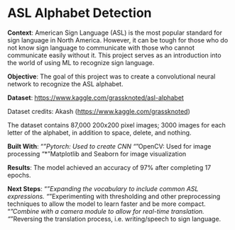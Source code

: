 # ASL Alphabet Detection

**Context**:
American Sign Language (ASL) is the most popular standard for sign language in North America. However, it can be tough for those who do not know sign language to communicate with those who cannot communicate easily without it. This project serves as an introduction into the world of using ML to recognize sign language.

**Objective**:
The goal of this project was to create a convolutional neural network to recognize the  ASL alphabet.

**Dataset**:
https://www.kaggle.com/grassknoted/asl-alphabet

Dataset credits: Akash (https://www.kaggle.com/grassknoted)

The dataset contains 87,000 200x200 pixel images; 3000 images for each letter of the alphabet, in addition to space, delete, and nothing. 

**Built With**:
“*”Pytorch: Used to create CNN
“*”OpenCV: Used for image processing
“*”Matplotlib and Seaborn for image visualization

**Results**:
The model achieved an accuracy of 97% after completing 17 epochs.

**Next Steps**:
“*”Expanding the vocabulary to include common ASL expressions.
“*”Experimenting with thresholding and other preprocessing techniques to allow the model to learn faster and be more compact.
“*”Combine with a camera module to allow for real-time translation.
“*”Reversing the translation process, i.e. writing/speech to sign language.
